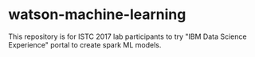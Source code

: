 # watson-machine-learning

This repository is for ISTC 2017 lab participants to try "IBM Data Science Experience" portal to create spark ML models.
